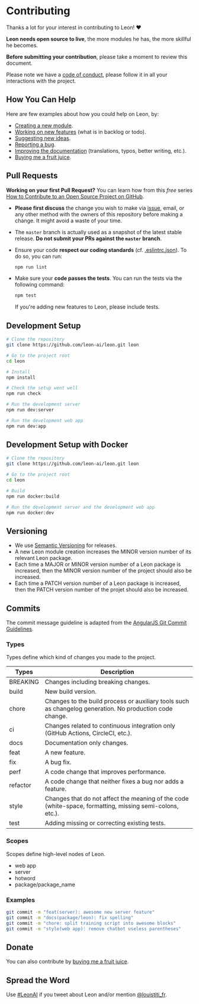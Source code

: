 # Contributing

Thanks a lot for your interest in contributing to Leon! :heart:

**Leon needs open source to live**, the more modules he has, the more skillful he becomes.

**Before submitting your contribution**, please take a moment to review this document.

Please note we have a [code of conduct](https://github.com/leon-ai/leon/blob/develop/.github/CODE_OF_CONDUCT.md), please follow it in all your interactions with the project.

## How You Can Help

Here are few examples about how you could help on Leon, by:

- [Creating a new module](https://docs.getleon.ai/packages-modules.html).
- [Working on new features](https://roadmap.getleon.ai) (what is in backlog or todo).
- [Suggesting new ideas](https://github.com/leon-ai/leon/issues/new/choose).
- [Reporting a bug](https://github.com/leon-ai/leon/issues/new?labels=bug&template=BUG.md).
- [Improving the documentation](https://github.com/leon-ai/docs.getleon.ai) (translations, typos, better writing, etc.).
- [Buying me a fruit juice](https://donate.getleon.ai).


## Pull Requests

**Working on your first Pull Request?** You can learn how from this *free* series [How to Contribute to an Open Source Project on GitHub](https://egghead.io/courses/how-to-contribute-to-an-open-source-project-on-github).

- **Please first discuss** the change you wish to make via [issue](https://github.com/leon-ai/leon/issues),
email, or any other method with the owners of this repository before making a change.
It might avoid a waste of your time.
- The `master` branch is actually used as a snapshot of the latest stable release. **Do not submit your PRs
against the `master` branch**.
- Ensure your code **respect our coding standards** (cf. [.eslintrc.json](https://github.com/leon-ai/leon/blob/develop/.eslintrc.json)).
To do so, you can run:

  ```sh
  npm run lint
  ```
- Make sure your **code passes the tests**. You can run the tests via the following command:
  
  ```sh
  npm test
  ```
  
  If you're adding new features to Leon, please include tests.
  
## Development Setup

```sh
# Clone the repository
git clone https://github.com/leon-ai/leon.git leon

# Go to the project root
cd leon

# Install
npm install

# Check the setup went well
npm run check

# Run the development server
npm run dev:server

# Run the development web app
npm run dev:app
```

## Development Setup with Docker

```sh
# Clone the repository
git clone https://github.com/leon-ai/leon.git leon

# Go to the project root
cd leon

# Build
npm run docker:build

# Run the development server and the development web app
npm run docker:dev
```

## Versioning

- We use [Semantic Versioning](https://semver.org) for releases.
- A new Leon module creation increases the MINOR version number of its relevant Leon package.
- Each time a MAJOR or MINOR version number of a Leon package is increased, then the MINOR version number of the project should also be increased.
- Each time a PATCH version number of a Leon package is increased, then the PATCH version number of the projet should also be increased.

## Commits

The commit message guideline is adapted from the [AngularJS Git Commit Guidelines](https://github.com/angular/angular.js/blob/master/DEVELOPERS.md#-git-commit-guidelines).

### Types

Types define which kind of changes you made to the project.

| Types         | Description |
| ------------- |-------------|
| BREAKING      | Changes including breaking changes. |
| build         | New build version. |
| chore         | Changes to the build process or auxiliary tools such as changelog generation. No production code change. |
| ci            | Changes related to continuous integration only (GitHub Actions, CircleCI, etc.). |
| docs          | Documentation only changes. |
| feat          | A new feature. |
| fix           | A bug fix. |
| perf          | A code change that improves performance. |
| refactor      | A code change that neither fixes a bug nor adds a feature. |
| style         | Changes that do not affect the meaning of the code (white-space, formatting, missing semi-colons, etc.). |
| test          | Adding missing or correcting existing tests. |

### Scopes

Scopes define high-level nodes of Leon.

- web app
- server
- hotword
- package/package_name

### Examples

```sh
git commit -m "feat(server): awesome new server feature"
git commit -m "docs(package/leon): fix spelling"
git commit -m "chore: split training script into awesome blocks"
git commit -m "style(web app): remove chatbot useless parentheses"
```

## Donate

You can also contribute by [buying me a fruit juice](https://donate.getleon.ai).

## Spread the Word

Use [#LeonAI](https://twitter.com/hashtag/LeonAI) if you tweet about Leon and/or mention [@louistiti_fr](https://twitter.com/louistiti_fr).
